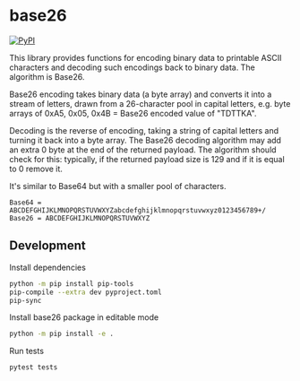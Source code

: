 # base26

[![PyPI](https://img.shields.io/pypi/v/base26)](https://pypi.org/project/base26/)

This library provides functions for encoding binary data to printable ASCII
characters and decoding such encodings back to binary data.
The algorithm is Base26.

Base26 encoding takes binary data (a byte array) and converts it into a stream
of letters, drawn from a 26-character pool in capital letters,
e.g. byte arrays of 0xA5, 0x05, 0x4B = Base26 encoded value of "TDTTKA".

Decoding is the reverse of encoding, taking a string of capital letters
and turning it back into a byte array. The Base26 decoding algorithm
may add an extra 0 byte at the end of the returned payload. The algorithm
should check for this: typically, if the returned payload size is 129
and if it is equal to 0 remove it.

It's similar to Base64 but with a smaller pool of characters.

```text
Base64 = ABCDEFGHIJKLMNOPQRSTUVWXYZabcdefghijklmnopqrstuvwxyz0123456789+/
Base26 = ABCDEFGHIJKLMNOPQRSTUVWXYZ
```

## Development

Install dependencies

```sh
python -m pip install pip-tools
pip-compile --extra dev pyproject.toml
pip-sync
```

Install base26 package in editable mode

```sh
python -m pip install -e .
```

Run tests

```sh
pytest tests
```
